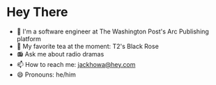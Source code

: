 # Hey There

- 📰 I'm a software engineer at The Washington Post's Arc Publishing platform
- 🍵 My favorite tea at the moment: T2's Black Rose
- 📻 Ask me about radio dramas
- 📫 How to reach me: jackhowa@hey.com
- 😄 Pronouns: he/him
